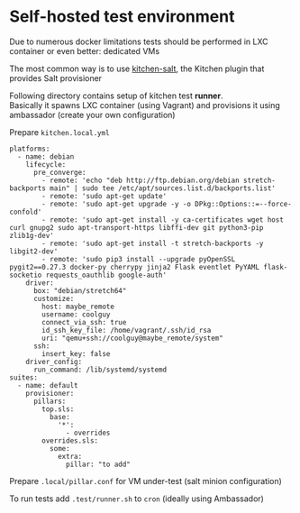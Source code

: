 # Self-hosted test environment

Due to numerous docker limitations tests should be performed in LXC container or even better: dedicated VMs

The most common way is to use [kitchen-salt](https://github.com/saltstack/kitchen-salt), the Kitchen plugin that provides Salt provisioner

Following directory contains setup of kitchen test **runner**.  
Basically it spawns LXC container (using Vagrant) and provisions it using ambassador (create your own configuration)

Prepare `kitchen.local.yml`
```
platforms:
  - name: debian
    lifecycle:
      pre_converge:
        - remote: 'echo "deb http://ftp.debian.org/debian stretch-backports main" | sudo tee /etc/apt/sources.list.d/backports.list'
        - remote: 'sudo apt-get update'
        - remote: 'sudo apt-get upgrade -y -o DPkg::Options::=--force-confold'
        - remote: 'sudo apt-get install -y ca-certificates wget host curl gnupg2 sudo apt-transport-https libffi-dev git python3-pip zlib1g-dev'
        - remote: 'sudo apt-get install -t stretch-backports -y libgit2-dev'
        - remote: 'sudo pip3 install --upgrade pyOpenSSL pygit2==0.27.3 docker-py cherrypy jinja2 Flask eventlet PyYAML flask-socketio requests_oauthlib google-auth'
    driver:
      box: "debian/stretch64"      
      customize:
        host: maybe_remote
        username: coolguy
        connect_via_ssh: true
        id_ssh_key_file: /home/vagrant/.ssh/id_rsa
        uri: "qemu+ssh://coolguy@maybe_remote/system"
      ssh:
        insert_key: false
    driver_config:
      run_command: /lib/systemd/systemd
suites:
  - name: default
    provisioner:
      pillars:
        top.sls:
          base:
            '*':
              - overrides
        overrides.sls:
          some:
            extra:
              pillar: "to add"
```
Prepare `.local/pillar.conf` for VM under-test (salt minion configuration)

To run tests add `.test/runner.sh` to `cron` (ideally using Ambassador)
